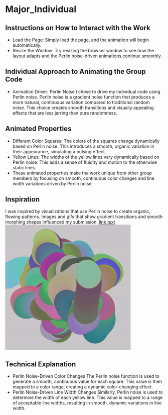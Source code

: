 # Major_Individual

## Instructions on How to Interact with the Work
- Load the Page: Simply load the page, and the animation will begin automatically.
- Resize the Window: Try resizing the browser window to see how the layout adapts and the Perlin noise-driven animations continue smoothly.

## Individual Approach to Animating the Group Code
- Animation Driver: Perlin Noise
I chose to drive my individual code using Perlin noise. Perlin noise is a gradient noise function that produces a more natural, continuous variation compared to traditional random noise. This choice creates smooth transitions and visually appealing effects that are less jarring than pure randomness.

## Animated Properties
- Different Color Squares: The colors of the squares change dynamically based on Perlin noise. This introduces a smooth, organic variation in their appearance, simulating a pulsing effect.
- Yellow Lines: The widths of the yellow lines vary dynamically based on Perlin noise. This adds a sense of fluidity and motion to the otherwise static lines.
- These animated properties make the work unique from other group members by focusing on smooth, continuous color changes and line width variations driven by Perlin noise.

## Inspiration
I was inspired by visualizations that use Perlin noise to create organic, flowing patterns. Images and gifs that show gradient transitions and smooth morphing shapes influenced my submission.
[link text](https://celiawrite.medium.com/learn-apply-p5-js-b927e254cf11)
![an image of perlin noise color changing](readmeimages/1*p0jKGhPqFVfsTieU8BgmDg.gif)

## Technical Explanation
- Perlin Noise-Driven Color Changes
The Perlin noise function is used to generate a smooth, continuous value for each square.     This value is then mapped to a color range, creating a dynamic color-changing effect.
- Perlin Noise-Driven Line Width Changes
Similarly, Perlin noise is used to determine the width of each yellow line.     This value is mapped to a range of acceptable line widths, resulting in smooth, dynamic variations in line width.